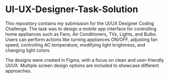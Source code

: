 # UI-UX-Designer-Task-Solution
This repository contains my submission for the UI/UX Designer Coding Challenge. The task was to design a mobile app interface for controlling home appliances such as Fans, Air Conditioners, TVs, Lights, and Bulbs. Users can perform actions like turning appliances ON/OFF, adjusting fan speed, controlling AC temperature, modifying light brightness, and changing light colors.

The designs were created in Figma, with a focus on clean and user-friendly UI/UX. Multiple screen design options are included to showcase different approaches.
